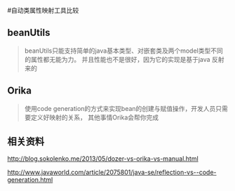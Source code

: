 #自动类属性映射工具比较

## beanUtils

> beanUtils只能支持简单的java基本类型、对嵌套类及两个model类型不同的属性都无能为力。
> 并且性能也不是很好，因为它的实现是基于java 反射来的


## Orika

> 使用code generation的方式来实现bean的创建与赋值操作，开发人员只需要定义好映射的关系，
> 其他事情Orika会帮你完成


## 相关资料

http://blog.sokolenko.me/2013/05/dozer-vs-orika-vs-manual.html

http://www.javaworld.com/article/2075801/java-se/reflection-vs--code-generation.html




